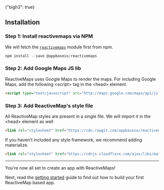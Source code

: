 {"bigh3": true}

## Installation

### Step 1: Install reactivemaps via NPM

We will fetch the [`reactivemaps`](https://www.npmjs.com/package/@appbaseio/reactivemaps) module first from npm.

```js
npm install --save @appbaseio/reactivemaps
```

### Step 2: Add Google Maps JS lib

ReactiveMaps uses Google Maps to render the maps. For including Google Maps, add the following  &lt;script> tag in the &lt;head> element.

```html
<script type="text/javascript" src="http://maps.google.com/maps/api/js?key=Your_key_here"></script>
```

### Step 3: Add ReactiveMap's style file

All ReactiveMap styles are present in a single file. We will import it in the &lt;head> element as well

```html
<link rel="stylesheet" href="https://cdn.rawgit.com/appbaseio/reactivemaps/master/dist/css/style.min.css">
```

If you haven't included any style framework, we recommend adding materialize. 

```html
<link rel="stylesheet" href="https://cdnjs.cloudflare.com/ajax/libs/materialize/0.98.0/css/materialize.min.css">
```

---

You're now all set to create an app with ReactiveMaps!

Next, read the [getting started](v1.0.0/getting-started/Start.html) guide to find out how to build your first ReactiveMap based app.
